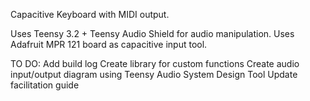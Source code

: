 Capacitive Keyboard with MIDI output.


Uses Teensy 3.2 + Teensy Audio Shield for audio manipulation. 
Uses Adafruit MPR 121 board as capacitive input tool.


TO DO:
Add build log
Create library for custom functions
Create audio input/output diagram using Teensy Audio System Design Tool
Update facilitation guide 
